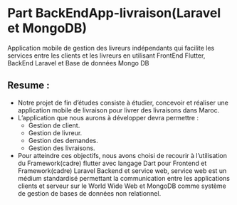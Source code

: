 # Part BackEndApp-livraison(Laravel et MongoDB)

Application mobile de gestion des livreurs indépendants qui facilite les services entre les clients et les livreurs en utilisant FrontEnd Flutter, BackEnd Laravel et Base de données Mongo DB

## Resume :
- Notre projet de fin d’études consiste à étudier, concevoir et réaliser une application mobile de livraison pour livrer des livraisons dans Maroc.
- L’application que nous aurons à développer devra permettre :
  - Gestion de client.
  - Gestion de livreur.
  - Gestion des demandes.
  - Gestion des livraisons.
- Pour atteindre ces objectifs, nous avons choisi de recourir à l’utilisation du Framework(cadre) flutter avec langage Dart pour Frontend et Framework(cadre) Laravel Backend et service web, service web est un médium standardisé permettant la communication entre les applications clients et serveur sur le World Wide Web et MongoDB comme système de gestion de bases de données non relationnel.
